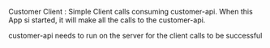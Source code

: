 Customer Client : 
Simple Client calls consuming customer-api. When this App si started, it will make all the calls to the customer-api.

customer-api needs to run on the server for the client calls to be successful
